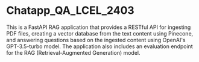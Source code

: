 # Chatapp_QA_LCEL_2403
This is a FastAPI RAG application that provides a RESTful API for ingesting PDF files, creating a vector database from the text content using Pinecone, and answering questions based on the ingested content using OpenAI's GPT-3.5-turbo model. The application also includes an evaluation endpoint for the RAG (Retrieval-Augmented Generation) model. 
